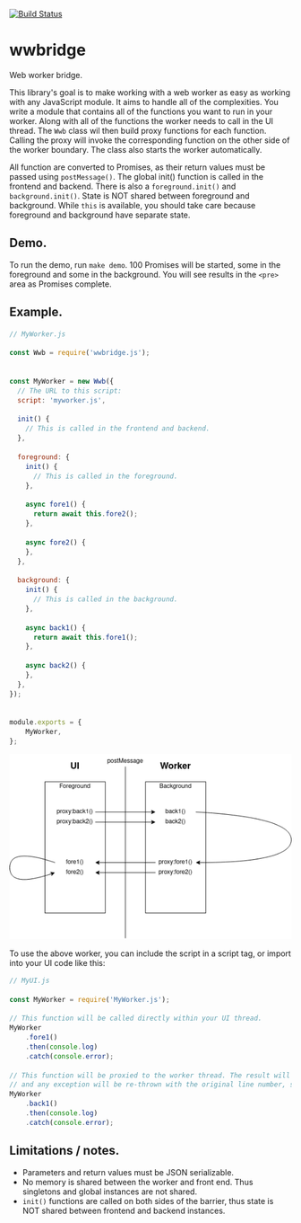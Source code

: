 [![Build Status](https://travis-ci.org/btimby/wwb.svg?branch=main)](https://travis-ci.org/btimby/wwb)

# wwbridge
Web worker bridge. 

This library's goal is to make working with a web worker as easy as working with any JavaScript module. It aims to handle all of the complexities. You write a module that contains all of the functions you want to run in your worker. Along with all of the functions the worker needs to call in the UI thread. The `Wwb` class wil then build proxy functions for each function. Calling the proxy will invoke the corresponding function on the other side of the worker boundary. The class also starts the worker automatically.

All function are converted to Promises, as their return values must be passed using `postMessage()`. The global init() function is called in the frontend and backend. There is also a `foreground.init()` and `background.init()`. State is NOT shared between foreground and background. While `this` is available, you should take care because foreground and background have separate state.

## Demo.

To run the demo, run `make demo`. 100 Promises will be started, some in the foreground and some in the background. You will see results in the `<pre>` area as Promises complete.

## Example.

```javascript
// MyWorker.js

const Wwb = require('wwbridge.js');


const MyWorker = new Wwb({
  // The URL to this script:
  script: 'myworker.js',

  init() {
    // This is called in the frontend and backend.
  },

  foreground: {
    init() {
      // This is called in the foreground.
    },

    async fore1() {
      return await this.fore2();
    },

    async fore2() {
    },
  },

  background: {
    init() {
      // This is called in the background.
    },

    async back1() {
      return await this.fore1();
    },

    async back2() {
    },
  },
});


module.exports = {
    MyWorker,
};
```

![MyWorker Diagram](diagram.png)


To use the above worker, you can include the script in a script tag, or import into your UI code like this:

```javascript
// MyUI.js

const MyWorker = require('MyWorker.js');

// This function will be called directly within your UI thread.
MyWorker
    .fore1()
    .then(console.log)
    .catch(console.error);

// This function will be proxied to the worker thread. The result will be returned as usual,
// and any exception will be re-thrown with the original line number, stack trace etc.
MyWorker
    .back1()
    .then(console.log)
    .catch(console.error);

```

## Limitations / notes.

 - Parameters and return values must be JSON serializable.
 - No memory is shared between the worker and front end. Thus singletons and global instances are not shared.
 - `init()` functions are called on both sides of the barrier, thus state is NOT shared between frontend and backend instances.
